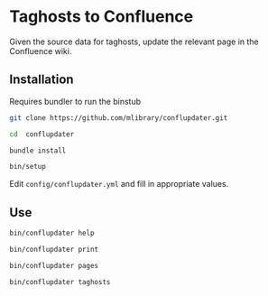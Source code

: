 # Taghosts to Confluence

Given the source data for taghosts, update the relevant page in the Confluence wiki.

## Installation

Requires bundler to run the binstub

```bash
git clone https://github.com/mlibrary/conflupdater.git

cd  conflupdater

bundle install

bin/setup
```

Edit `config/conflupdater.yml` and fill in appropriate values.

## Use

```bash
bin/conflupdater help

bin/conflupdater print

bin/conflupdater pages

bin/conflupdater taghosts 
```

